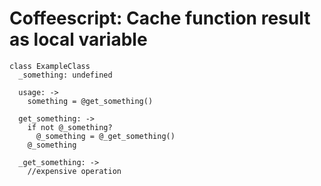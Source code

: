 Coffeescript: Cache function result as local variable
=====================================================

```
class ExampleClass
  _something: undefined

  usage: ->
    something = @get_something()

  get_something: ->
    if not @_something?
      @_something = @_get_something()
    @_something

  _get_something: ->
    //expensive operation

```
